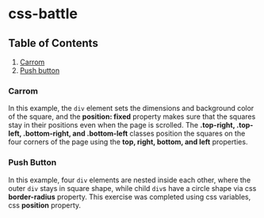 # css-battle

## Table of Contents

1. [Carrom](#carrom)
2. [Push button](#push-button)

### Carrom 
In this example, the `div` element sets the dimensions and background color of the square, and the **position: fixed** property makes sure that the squares stay in their positions even when the page is scrolled. The **.top-right, .top-left, .bottom-right, and .bottom-left** classes position the squares on the four corners of the page using the **top, right, bottom, and left** properties.

### Push Button
In this example, four `div` elements are nested inside each other, where the outer `div` stays in square shape, while child `div`s have a circle shape via css **border-radius** property. This exercise was completed using css variables, css **position** property. 